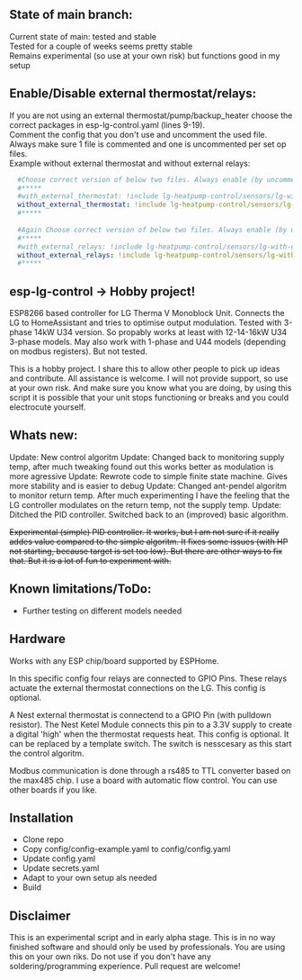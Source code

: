 ## State of main branch: 
Current state of main: tested and stable  
Tested for a couple of weeks seems pretty stable  
Remains experimental (so use at your own risk) but functions good in my setup  

## Enable/Disable external thermostat/relays:
If you are not using an external thermostat/pump/backup_heater choose the correct packages in esp-lg-control.yaml (lines 9-19).  
Comment the config that you don't use and uncomment the used file. Always make sure 1 file is commented and one is uncommented per set op files.  
Example without external thermostat and without external relays:  

```yaml
  #Choose correct version of below two files. Always enable (by uncommenting) only one of the two
  #*****
  #with_external_thermostat: !include lg-heatpump-control/sensors/lg-with-external-thermostat.yaml
  without_external_thermostat: !include lg-heatpump-control/sensors/lg-without-external-thermostat.yaml
  #*****
  
  #Again Choose correct version of below two files. Always enable (by uncommenting) only one of the two
  #*****
  #with_external_relays: !include lg-heatpump-control/sensors/lg-with-external-relays.yaml 
  without_external_relays: !include lg-heatpump-control/sensors/lg-without-external-relays.yaml 
  #*****
```

## esp-lg-control -> Hobby project!
ESP8266 based controller for LG Therma V Monoblock Unit.
Connects the LG to HomeAssistant and tries to optimise output modulation.
Tested with 3-phase 14kW U34 version. So propably works at least with 12-14-16kW U34 3-phase models. May also work with 1-phase and U44 models (depending on modbus registers). But not tested.

This is a hobby project. I share this to allow other people to pick up ideas and contribute. All assistance is welcome. I will not provide support, so use at your own risk. And make sure you know what you are doing, by using this script it is possible that your unit stops functioning or breaks and you could electrocute yourself.

## Whats new:
Update: New control algoritm
Update: Changed back to monitoring supply temp, after much tweaking found out this works better as modulation is more agressive
Update: Rewrote code to simple finite state machine. Gives more stability and is easier to debug
Update: Changed ant-pendel algoritm to monitor return temp. After much experimenting I have the feeling that the LG controller modulates on the return temp, not the supply temp.
Update: Ditched the PID controller. Switched back to an (improved) basic algorithm.

~~Experimental (simple) PID controller. It works, but I am not sure if it really addes value compared to the simple algoritm. It fixes some issues (with HP not starting, because target is set too low). But there are other ways to fix that.
But it is a lot of fun to experiment with.~~

## Known limitations/ToDo:
* Further testing on different models needed

## Hardware
Works with any ESP chip/board supported by ESPHome.

In this specific config four relays are connected to GPIO Pins. These relays actuate the external thermostat connections on the LG. This config is optional.

A Nest external thermostat is connectend to a GPIO Pin (with pulldown resistor). The Nest Ketel Module connects this pin to a 3.3V supply to create a digital 'high' when the thermostat requests heat. This config is optional. It can be replaced by a template switch. The switch is nesscesary as this start the control algoritm.

Modbus communication is done through a rs485 to TTL converter based on the max485 chip. I use a board with automatic flow control. You can use other boards if you like. 

## Installation
* Clone repo
* Copy config/config-example.yaml to config/config.yaml
* Update config.yaml
* Update secrets.yaml
* Adapt to your own setup als needed
* Build

## Disclaimer
This is an experimental script and in early alpha stage. This is in no way finished software and should only be used by professionals. You are using this on your own riks. Do not use if you don't have any soldering/programming experience. Pull request are welcome! 
